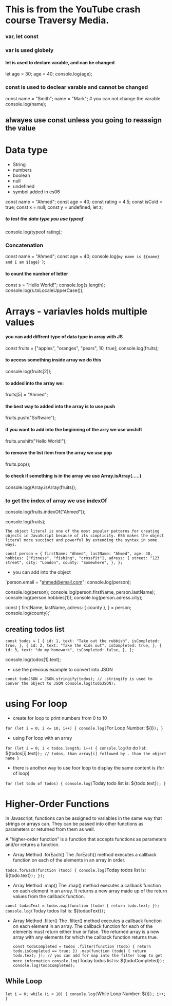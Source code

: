 <!-- @format -->

# This is from the YouTube crash course Traversy Media.

### var, let const

### var is used globely

#### let is used to declare varable, and can be changed

let age = 30;
age = 40;
console.log(age);

### const is used to declear varable and cannot be changed

const name = "Smith";
name = "Mark"; # you can not change the varable
console.log(name);

## alwayes use const unless you going to reassign the value

# Data type

- String
- numbers
- boolean
- null
- undefined
- symbol added in es06

const name = "Ahmed";
const age = 40;
const rating = 4.5;
const isCold = true;
const x = null;
const y = undefined;
let z;

##### to test the data type you use typeof

console.log(typeof rating);

### Concatenation

const name = "Ahmed";
const age = 40;
console.log(`my name is ${name} and I am ${age} `);

#### to count the number of letter

const s = "Hello World!";
console.log(s.length);
console.log(s.toLocaleUpperCase());

# Arrays - variavles holds multiple values

#### you can add diffrent type of data type in array with JS

const fruits = ["apples", "oranges", "pears", 10, true];
console.log(fruits);

#### to access something inside array we do this

console.log(fruits[2]);

#### to added into the array we:

fruits[5] = "Ahmed";

#### the best way to added into the array is to use push

fruits.push("Software");

#### if you want to add into the beginning of the arry we use unshift

fruits.unshift("Hello World!");

#### to remove the list item from the array we use pop

fruits.pop();

#### to check if something is in the array we use Array.isArray(.....)

console.log(Array.isArray(fruits));

### to get the index of array we use indexOf

console.log(fruits.indexOf("Ahmed"));

console.log(fruits);

```
The object literal is one of the most popular patterns for creating objects in JavaScript because of its simplicity. ES6 makes the object literal more succinct and powerful by extending the syntax in some ways.
```

`const person = { firstName: "Ahmed", lastName: "Ahmed", age: 40, hobbies: ["fitness", "fishing", "crossfit"], adress: { street: "123 street", city: "London", county: "Somewhere", }, };`

- you can add into the object

`person.email = "ahmed@email.com";
console.log(person);

console.log(person);
console.log(person.firstName, person.lastName);
console.log(person.hobbies[1]);
console.log(person.adress.city);

const {
firstName,
lastName,
adress: { county },
} = person;
console.log(county);`

## creating todos list

`const todos = [ { id: 1, text: "Take out the rubbish", isCompleted: true, }, { id: 2, text: "Take the kids out", isCompleted: true, }, { id: 3, text: "do my homework", isCompleted: false, }, ];`

console.log(todos[1].text);

- use the previous example to convert into JSON

`const todoJSON = JSON.stringify(todos); // .stringify is used to conver the object to JSON console.log(todoJSON);`

# using For loop

- create for loop to print numbers from 0 to 10

`for (let i = 0; i <= 10; i++) { console.log(`For Loop Number: ${i}`); }`

- using For loop with an array

`for (let i = 0; i < todos.length; i++) { console.log(`to do list: ${todos[i].text}`); // todos, than array[i] followed by . than the object name }`

- there is anothor way to use foor loop to display the same content is (for of loop)

`for (let todo of todos) { console.log(`Today todo list is: ${todo.text}`); }`

# Higher-Order Functions

In Javascript, functions can be assigned to variables in the same way that strings or arrays can. They can be passed into other functions as parameters or returned from them as well.

A “higher-order function” is a function that accepts functions as parameters and/or returns a function.

- Array Method .forEach()
  The .forEach() method executes a callback function on each of the elements in an array in order.

`todos.forEach(function (todo) { console.log(`Today todos list is: ${todo.text}`); });`

- Array Method .map()
  The .map() method executes a callback function on each element in an array. It returns a new array made up of the return values from the callback function.

`const todaoText = todos.map(function (todo) { return todo.text; }); console.log(`Today todos list is: ${todaoText}`);`

- Array Method .filter()
  The .filter() method executes a callback function on each element in an array. The callback function for each of the elements must return either true or false. The returned array is a new array with any elements for which the callback function returns true.

  `const todoCompleted = todos .filter(function (todo) { return todo.isCompleted == true; }) .map(function (todo) { return todo.text; }); // you can add for map into the filter loop to get more information console.log(`Today todos list is: ${todoCompleted}`); console.log(todoCompleted);`

## While Loop

`let i = 0; while (i < 10) { console.log(`While Loop Number: ${i}`); i++; }`
